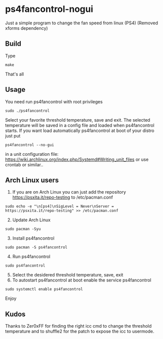 # ps4fancontrol-nogui

Just a simple program to change the fan speed from linux (PS4) (Removed xforms dependency)

## Build

Type 
```
make
```
That's all

## Usage
You need run ps4fancontrol with root privileges
```
sudo ./ps4fancontrol
```
Select your favorite threshold temperature, save and exit.
The selected temperature will be saved in a config file and loaded when ps4fancontrol starts.
If you want load automatically ps4fancontrol at boot of your distro just put
```
ps4fancontrol --no-gui
```
in a unit configuration file: https://wiki.archlinux.org/index.php/Systemd#Writing_unit_files or use crontab or similar..

## Arch Linux users
1) If you are on Arch Linux you can just add the repository https://psxita.it/repo-testing to /etc/pacman.conf
```
sudo echo -e "\n[ps4]\nSigLevel = Never\nServer = https://psxita.it/repo-testing" >> /etc/pacman.conf
```
2) Update Arch Linux
```
sudo pacman -Syu
```
3) Install ps4fancontrol
```
sudo pacman -S ps4fancontrol
```
4) Run ps4fancontrol
```
sudo ps4fancontrol
```
5) Select the desidered threshold temperature, save, exit
6) To autostart ps4fancontrol at boot enable the service ps4fancontrol
```
sudo systemctl enable ps4fancontrol
```
Enjoy

## Kudos
Thanks to Zer0xFF for finding the right icc cmd to change the threshold temperature
and to shuffle2 for the patch to expose the icc to usermode.
